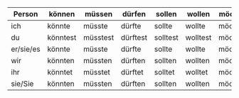   

| **Person** | **können** | **müssen** | **dürfen** | **sollen** | **wollen** | **möchten** |
|--------|--------|--------|--------|--------|--------|--------|
| ich    | könnte | müsste | dürfte | sollte | wollte  | möchte   |
| du     | könntest | müsstest | dürftest | solltest | wolltest  | möchtest   |
| er/sie/es  | könnte | müsste | dürfte | sollte | wollte  | möchte   |
| wir    | könnten | müssten | dürften | sollten | wollten  | möchten   |
| ihr    | könntet | müsstet | dürftet | solltet  | wolltet  | möchtet   |
| sie/Sie  | könnten  | müssten  | dürften  | sollten | wollten | möchten





